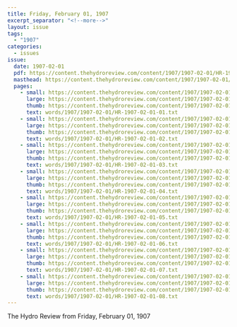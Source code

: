 ```yaml
---
title: Friday, February 01, 1907
excerpt_separator: "<!--more-->"
layout: issue
tags:
  - "1907"
categories:
  - issues
issue:
  date: 1907-02-01
  pdf: https://content.thehydroreview.com/content/1907/1907-02-01/HR-1907-02-01.pdf
  masthead: https://content.thehydroreview.com/content/1907/1907-02-01/masthead/HR-1907-02-01.jpg
  pages:
    - small: https://content.thehydroreview.com/content/1907/1907-02-01/small/HR-1907-02-01-01.jpg
      large: https://content.thehydroreview.com/content/1907/1907-02-01/large/HR-1907-02-01-01.jpg
      thumb: https://content.thehydroreview.com/content/1907/1907-02-01/thumbnails/HR-1907-02-01-01.jpg
      text: words/1907/1907-02-01/HR-1907-02-01-01.txt
    - small: https://content.thehydroreview.com/content/1907/1907-02-01/small/HR-1907-02-01-02.jpg
      large: https://content.thehydroreview.com/content/1907/1907-02-01/large/HR-1907-02-01-02.jpg
      thumb: https://content.thehydroreview.com/content/1907/1907-02-01/thumbnails/HR-1907-02-01-02.jpg
      text: words/1907/1907-02-01/HR-1907-02-01-02.txt
    - small: https://content.thehydroreview.com/content/1907/1907-02-01/small/HR-1907-02-01-03.jpg
      large: https://content.thehydroreview.com/content/1907/1907-02-01/large/HR-1907-02-01-03.jpg
      thumb: https://content.thehydroreview.com/content/1907/1907-02-01/thumbnails/HR-1907-02-01-03.jpg
      text: words/1907/1907-02-01/HR-1907-02-01-03.txt
    - small: https://content.thehydroreview.com/content/1907/1907-02-01/small/HR-1907-02-01-04.jpg
      large: https://content.thehydroreview.com/content/1907/1907-02-01/large/HR-1907-02-01-04.jpg
      thumb: https://content.thehydroreview.com/content/1907/1907-02-01/thumbnails/HR-1907-02-01-04.jpg
      text: words/1907/1907-02-01/HR-1907-02-01-04.txt
    - small: https://content.thehydroreview.com/content/1907/1907-02-01/small/HR-1907-02-01-05.jpg
      large: https://content.thehydroreview.com/content/1907/1907-02-01/large/HR-1907-02-01-05.jpg
      thumb: https://content.thehydroreview.com/content/1907/1907-02-01/thumbnails/HR-1907-02-01-05.jpg
      text: words/1907/1907-02-01/HR-1907-02-01-05.txt
    - small: https://content.thehydroreview.com/content/1907/1907-02-01/small/HR-1907-02-01-06.jpg
      large: https://content.thehydroreview.com/content/1907/1907-02-01/large/HR-1907-02-01-06.jpg
      thumb: https://content.thehydroreview.com/content/1907/1907-02-01/thumbnails/HR-1907-02-01-06.jpg
      text: words/1907/1907-02-01/HR-1907-02-01-06.txt
    - small: https://content.thehydroreview.com/content/1907/1907-02-01/small/HR-1907-02-01-07.jpg
      large: https://content.thehydroreview.com/content/1907/1907-02-01/large/HR-1907-02-01-07.jpg
      thumb: https://content.thehydroreview.com/content/1907/1907-02-01/thumbnails/HR-1907-02-01-07.jpg
      text: words/1907/1907-02-01/HR-1907-02-01-07.txt
    - small: https://content.thehydroreview.com/content/1907/1907-02-01/small/HR-1907-02-01-08.jpg
      large: https://content.thehydroreview.com/content/1907/1907-02-01/large/HR-1907-02-01-08.jpg
      thumb: https://content.thehydroreview.com/content/1907/1907-02-01/thumbnails/HR-1907-02-01-08.jpg
      text: words/1907/1907-02-01/HR-1907-02-01-08.txt
---
```


The Hydro Review from Friday, February 01, 1907

<!--more-->

